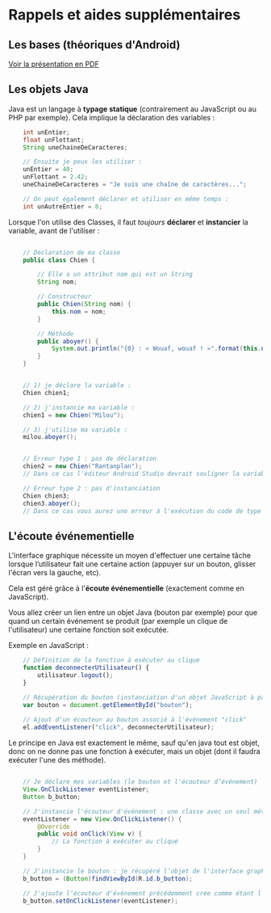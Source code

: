 # Rappels et aides supplémentaires

## Les bases (théoriques d'Android)

[Voir la présentation en PDF](Les_bases_théoriques_d_Android.pdf)

## Les objets Java

Java est un langage à **typage statique** (contrairement au JavaScript ou au PHP par exemple). Cela implique la déclaration des variables :

```java
    int unEntier;
    float unFlottant;
    String uneChaineDeCaracteres;

    // Ensuite je peux les utiliser :
    unEntier = 40;
    unFlottant = 2.42;
    uneChaineDeCaracteres = "Je suis une chaîne de caractères...";

    // On peut également déclarer et utiliser en même temps :
    int unAutreEntier = 8;
```

Lorsque l'on utilise des Classes, il faut *toujours* **déclarer** et **instancier** la variable, avant de l'utiliser :

```java

    // Déclaration de ma classe
    public class Chien {

        // Elle a un attribut nom qui est un String
        String nom;

        // Constructeur
        public Chien(String nom) {
            this.nom = nom;
        }

        // Méthode
        public aboyer() {
            System.out.println("{0} : « Wouaf, wouaf ! »".format(this.nom));
        }
    }


    // 1) je déclare la variable :
    Chien chien1;

    // 2) j'instancie ma variable :
    chien1 = new Chien("Milou");

    // 3) j'utilise ma variable :
    milou.aboyer();


    // Erreur type 1 : pas de déclaration
    chien2 = new Chien("Rantanplan");
    // Dans ce cas l'éditeur Android Studio devrait souligner la variable chien2 avant même la compilation en vous disant qu'il ne comprend pas d'où ça sort...

    // Erreur type 2 : pas d'instanciation
    Chien chien3;
    chien3.aboyer();
    // Dans ce cas vous aurez une erreur à l'exécution du code de type : "null does not have aboyer method"
```


## L'écoute événementielle

L'interface graphique nécessite un moyen d'effectuer une certaine tâche lorsque l’utilisateur fait une certaine action (appuyer sur un bouton, glisser l'écran vers la gauche, etc).

Cela est géré grâce à l'**écoute événementielle** (exactement comme en JavaScript).

Vous allez créer un lien entre un objet Java (bouton par exemple) pour que quand un certain événement se produit (par exemple un clique de l'utilisateur) une certaine fonction soit exécutée.

Exemple en JavaScript :

```javascript
    // Définition de la fonction à exécuter au clique
    function deconnecterUtilisateur() {
        utilisateur.logout();
    }

    // Récupération du bouton (instanciation d'un objet JavaScript à partir de la page HTML)
    var bouton = document.getElementById("bouton");
    
    // Ajout d'un écouteur au bouton associé à l'événement "click"
    el.addEventListener("click", deconnecterUtilisateur);
```

Le principe en Java est exactement le même, sauf qu'en java tout est objet, donc on ne donne pas une fonction à exécuter, mais un objet (dont il faudra exécuter l'une des méthode).

```java

    // Je déclare mes variables (le bouton et l'écouteur d’événement)
    View.OnClickListener eventListener;
    Button b_button;

    // J'instancie l'écouteur d'événement : une classe avec un seul méthode qui sera exécuté au clique (d'où le nom...)
    eventListener = new View.OnClickListener() {
        @Override
        public void onClick(View v) {
            // La fonction à exécuter au clique
        }
    }

    // J'instancie le bouton : je récupéré l’objet de l'interface graphique, et le lie à un objet Java qui le représente
    b_button = (Button)findViewById(R.id.b_button);

    // J'ajoute l’écouteur d'événement précédemment crée comme étant l'écouteur de mon bouton
    b_button.setOnClickListener(eventListener);

```

